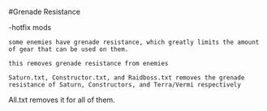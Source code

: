 #Grenade Resistance
  
  -hotfix mods

	some enemies have grenade resistance, which greatly limits the amount of gear that can be used on them.
  
	this removes grenade resistance from enemies
  
	Saturn.txt, Constructor.txt, and Raidboss.txt removes the grenade resistance of Saturn, Constructors, and Terra/Vermi respectively
	
  All.txt removes it for all of them.
  

